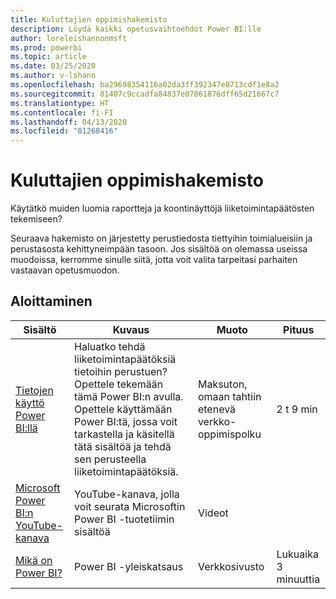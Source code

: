 ```yaml
---
title: Kuluttajien oppimishakemisto
description: Löydä kaikki opetusvaihtoehdot Power BI:lle
author: loreleishannonmsft
ms.prod: powerbi
ms.topic: article
ms.date: 03/25/2020
ms.author: v-lshann
ms.openlocfilehash: ba29698354116a02da3ff392347e0713cdf1e8a2
ms.sourcegitcommit: 81407c9ccadfa84837e07861876dff65d21667c7
ms.translationtype: HT
ms.contentlocale: fi-FI
ms.lasthandoff: 04/13/2020
ms.locfileid: "81268416"
---
```

# <a name="consumers-learning-catalog"></a>Kuluttajien oppimishakemisto

Käytätkö muiden luomia raportteja ja koontinäyttöjä liiketoimintapäätösten tekemiseen? 

Seuraava hakemisto on järjestetty perustiedosta tiettyihin toimialueisiin ja perustasosta kehittyneimpään tasoon. Jos sisältöä on olemassa useissa muodoissa, kerromme sinulle siitä, jotta voit valita tarpeitasi parhaiten vastaavan opetusmuodon.

## <a name="get-started"></a>Aloittaminen<a name="get-started"></a>
| Sisältö  | Kuvaus  | Muoto| Pituus  |
|--------------------------------------------------------------------------------------------------|-----------------------------------------------------------------------------------------------------------------------------------------------------------------------------------------|---------------------------------------|-------------------|
| [Tietojen käyttö Power BI:llä](https://docs.microsoft.com/learn/paths/consume-data-with-power-bi/) | Haluatko tehdä liiketoimintapäätöksiä tietoihin perustuen? Opettele tekemään tämä Power BI:n avulla. Opettele käyttämään Power BI:tä, jossa voit tarkastella ja käsitellä tätä sisältöä ja tehdä sen perusteella liiketoimintapäätöksiä. | Maksuton, omaan tahtiin etenevä verkko-oppimispolku | 2 t 9 min  |
| [Microsoft Power BI:n YouTube-kanava](https://www.youtube.com/user/mspowerbi/videos) | YouTube-kanava, jolla voit seurata Microsoftin Power BI -tuotetiimin sisältöä  | Videot  |            |
| [Mikä on Power BI?](https://docs.microsoft.com/power-bi/fundamentals/power-bi-overview) | Power BI -yleiskatsaus | Verkkosivusto  | Lukuaika 3 minuuttia |
